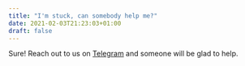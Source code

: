 ```yaml
---
title: "I'm stuck, can somebody help me?"
date: 2021-02-03T21:23:03+01:00
draft: false
---
```


Sure! Reach out to us on <a href="https://t.me/r3fifinance">Telegram</a> and someone will be glad to help. 
